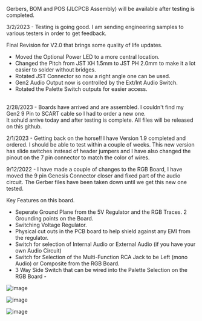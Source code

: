 Gerbers, BOM and POS (JLCPCB Assembly) will be available after testing is completed.

3/2/2023 - Testing is going good.  I am sending engineering samples to various testers in order to get feedback. <br>

Final Revision for V2.0 that brings some quality of life updates. <br>
- Moved the Optional Power LED to a more central location.  <br>
- Changed the Pitch from JST XH 1.5mm to JST PH 2.0mm to make it a lot easier to solder without bridges.  <br>
- Rotated JST Connector so now a right angle one can be used.  <br>
- Gen2 Audio Output now is controlled by the Ext/Int Audio Switch. <br>
- Rotated the Palette Switch outputs for easier access. <br> <br>

2/28/2023 - Boards have arrived and are assembled.  I couldn't find my Gen2 9 Pin to SCART cable so I had to order a new one.  <br>
It sohuld arrive today and after testing is complete.  All files will be released on this github. <br>

2/1/2023 - Getting back on the horse!!  I have Version 1.9 completed and ordered. I should be able to test within a couple of weeks.
This new version has slide switches instead of header jumpers and I have also changed the pinout on the 7 pin connector to match the color of wires.

9/12/2022 - I have made a couple of changes to the RGB Board, I have moved the 9 pin Genesis Connector closer and fixed part of the audio circuit.
The Gerber files have been taken down until we get this new one tested.

Key Features on this board.
- Seperate Ground Plane from the 5V Regulator and the RGB Traces.  2 Grounding points on the Board. 
- Switching Voltage Regulator. 
- Physical cut outs in the PCB board to help shield against any EMI from the regulator.
- Switch for selection of Internal Audio or External Audio (if you have your own Audio Circuit)
- Switch for Selection of the Multi-Function RCA Jack to be Left (mono Audio) or Composite from the RGB Board.
- 3 Way Side Switch that can be wired into the Palette Selection on the RGB Board - 

![image](https://user-images.githubusercontent.com/70423454/222490935-0a6bae29-9fde-409d-aaa8-4821d209c6cb.png)


![image](https://user-images.githubusercontent.com/70423454/216229176-2274718d-cc2f-489f-aa68-324682cbb03c.png)


![image](https://user-images.githubusercontent.com/70423454/186765197-ad553ddd-35f1-48db-b001-a405b71ebd25.png)
